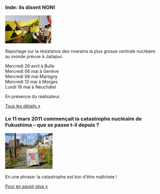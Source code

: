 ### Inde: ils disent NON!

[![Jaitapur live](jaitapur.jpg)](actualite/nouvelles/20150417-jaitapur-live)  

Reportage sur la résistance des riverains la plus grosse centrale nucléaire au monde prévue à Jaitapur.

Mercredi 29 avril à Bulle  
Mercredi 06 mai à Genève   
Mercredi 08 mai Martigny   
Mercredi 13 mai à Morges   
Lundi 18 mai à Neuchâtel  

En présence du réalisateur.

[Tous les détails »](actualite/nouvelles/20150417-jaitapur-live)

### Le 11 mars 2011 commençait la catastrophe nucléaire de Fukushima – que se passe t-il depuis ?

![Fukushima trois ans après](fukushima.jpg)

En une phrase: la catastrophe est loin d'être maîtrisée !

[Pour en savoir plus »](actualite/nouvelles/20150304-11-mars-2011-fukushima)

